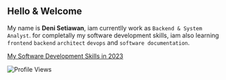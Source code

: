 ## Hello & Welcome

My name is **Deni Setiawan**, iam currentlly work as `Backend & System Analyst`. for completally my software development skills, iam also learning `frontend` `backend` `architect` `devops` and `software documentation`.

[My Software Development Skills in 2023](https://github.com/denitiawan/denitiawan/blob/main/my-softwareengineering-skills-2023.md)

![Profile Views](https://komarev.com/ghpvc/?username=denitiawan&label=Profile%20Views&color=0e75b6&style=flat)
